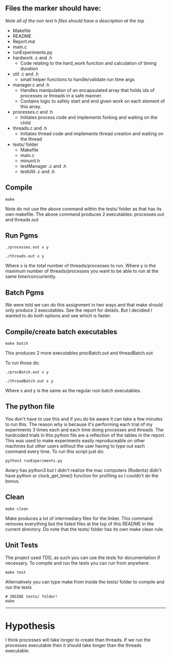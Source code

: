 ## Files the marker should have:

*Note all of the non test h files should have a description at the top*

* Makefile
* README
* Report.md
* main.c
* runExperiments.py
* hardwork .c and .h
	* Code relating to the hard\_work function and calculation of timing duration
* util .c and .h
	* small helper functions to handle/validate run time args
* manager.c and .h
	* Handles manipulation of an encapsulated array that holds ids of processes or threads in a safe manner.
	* Contains logic to safely start and end given work on each element of this array.
* processes.c and .h
	* Initiates process code and implements forking and waiting on the child
* threads.c and .h
	* Initiates thread code and implements thread creation and waiting on the thread
* tests/ folder
	* Makefile
	* main.c
	* minunit.h
	* testManager .c and .h
	* testUtil .c and .h

## Compile

```
make
```

Note do not use the above command within the tests/ folder as that has its own makefile.
The above command produces 2 executables: processes.out and threads.out


## Run Pgms

```
./processes.out x y

./threads.out x y
```

Where x is the total number of threads/processes to run.
Where y is the maximum number of threads/processes you want to be able to run at the same time/concurrently.

## Batch Pgms

We were told we can do this assignment in two ways and that make should only produce 2 executables. See the report for details. But I decidied I wanted to do both options and see which is faster. 

## Compile/create batch executables

```
make batch
```
This produces 2 more executables procBatch.out and threadBatch.out

To run those do:

```
./procBatch.out x y

./threadBatch.out x y
```

Where x and y is the same as the regular non batch executables.

## The python file

You don't have to use this and if you do be aware it can take a few minutes to run this.
The reason why is because it's performing each trial of my experiments 3 times each and each time doing processes and threads.
The hardcoded trials in this python file are a reflection of the tables in the report.
This was used to make experiments easily reproduceable on other machines but other users without the user having to type out each command every time.
To run this script just do:

```
python3 runExperiments.py
```

Aviary has python3 but I didn't realize the mac computers (Rodents) didn't have python or clock\_get\_time() function for profiling so I couldn't do the bonus.

## Clean

```
make clean
```

Make produces a lot of intermediary files for the linker.
This command removes everything but the listed files at the top of this README in the current directory.
Do note that the tests/ folder has its own make clean rule.


## Unit Tests

The project used TDD, as such you can use the tests for documentation if necessary.
To compile and run the tests you can run from anywhere:
```
make test
```

Alternatively you can type make from inside the tests/ folder to compile and run the tests
```
# INSIDE tests/ folder!
make
```

---

# Hypothesis

I think processes will take longer to create than threads.
If we run the processes executable then it should take longer than the threads executable.
